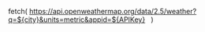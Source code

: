 <script
      src="https://kit.fontawesome.com/7c8801c017.js"
      crossorigin="anonymous"
    ></script>

<link
      href="https://fonts.googleapis.com/css2?family=Poppins:wght@300;400;500;600;700;800;900&family=Roboto:wght@300;400;500;700;900&display=swap"
      rel="stylesheet"
    />

fetch(
    https://api.openweathermap.org/data/2.5/weather?q=${city}&units=metric&appid=${APIKey}
  )